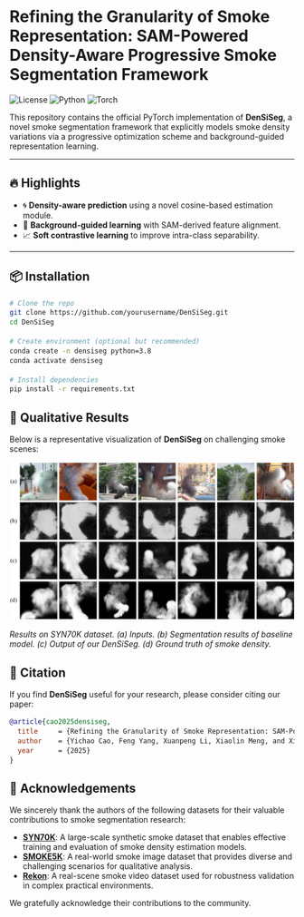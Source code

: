 # Refining the Granularity of Smoke Representation: SAM-Powered Density-Aware Progressive Smoke Segmentation Framework

![License](https://img.shields.io/badge/license-MIT-blue.svg)
![Python](https://img.shields.io/badge/python-3.8+-blue.svg)
![Torch](https://img.shields.io/badge/PyTorch-1.12+-orange.svg)

This repository contains the official PyTorch implementation of **DenSiSeg**, a novel smoke segmentation framework that explicitly models smoke density variations via a progressive optimization scheme and background-guided representation learning.

---

## 🔥 Highlights

- 🌀 **Density-aware prediction** using a novel cosine-based estimation module.
- 🧠 **Background-guided learning** with SAM-derived feature alignment.
- 📈 **Soft contrastive learning** to improve intra-class separability.

---

## 📦 Installation

```bash
# Clone the repo
git clone https://github.com/yourusername/DenSiSeg.git
cd DenSiSeg

# Create environment (optional but recommended)
conda create -n densiseg python=3.8
conda activate densiseg

# Install dependencies
pip install -r requirements.txt

```

## 🎯 Qualitative Results

Below is a representative visualization of **DenSiSeg** on challenging smoke scenes:

<p align="center">
  <img src="imgs/results.png" width="1000"/>
</p>

*Results on SYN70K dataset. (a) Inputs. (b) Segmentation results of baseline model. (c) Output of our DenSiSeg. (d) Ground truth of smoke density.*

## 📖 Citation

If you find **DenSiSeg** useful for your research, please consider citing our paper:

```bibtex
@article{cao2025densiseg,
  title     = {Refining the Granularity of Smoke Representation: SAM-Powered Density-Aware Progressive Smoke Segmentation Framework},
  author    = {Yichao Cao, Feng Yang, Xuanpeng Li, Xiaolin Meng, and Xiaobo Lu},
  year      = {2025}
}
```

## 🙏 Acknowledgements

We sincerely thank the authors of the following datasets for their valuable contributions to smoke segmentation research:

- **[SYN70K](http://staff.ustc.edu.cn/~yfn/dss.html)**: A large-scale synthetic smoke dataset that enables effective training and evaluation of smoke density estimation models.
- **[SMOKE5K](https://github.com/SiyuanYan1/Transmission-BVM)**: A real-world smoke image dataset that provides diverse and challenging scenarios for qualitative analysis.
- **[Rekon](https://github.com/rekon/Smoke-semantic-segmentation)**: A real-scene smoke video dataset used for robustness validation in complex practical environments.

We gratefully acknowledge their contributions to the community.

